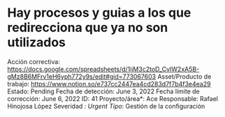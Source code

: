 # Hay procesos y guias a los que redirecciona que ya no son utilizados

Acción correctiva: https://docs.google.com/spreadsheets/d/1ijM3c2toD_CvIW2xA5B-gMz8B6MFrv1eH6yph772y9s/edit#gid=773067603
Asset/Producto de trabajo: https://www.notion.so/e737cc2447ea4cd283d7f7b4f3e4ea29 
Estado: Pending
Fecha de detección: June 3, 2022
Fecha límite de corrección: June 6, 2022
ID: 41
Proyecto/área*: Ace
Responsable: Rafael Hinojosa López
Severidad *: Urgent
Tipo*: Gestión de la configuración